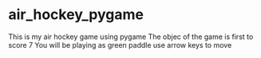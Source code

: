 # air_hockey_pygame
This is my air hockey game using pygame
The objec of the game is first to score 7
You will be playing as green paddle
use arrow keys to move
